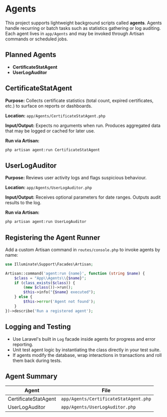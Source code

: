 # Agents

This project supports lightweight background scripts called **agents**. Agents handle recurring or batch tasks such as statistics gathering or log auditing. Each agent lives in `app/Agents` and may be invoked through Artisan commands or scheduled jobs.

## Planned Agents

- **CertificateStatAgent**
- **UserLogAuditor**

## CertificateStatAgent

**Purpose:** Collects certificate statistics (total count, expired certificates, etc.) to surface on reports or dashboards.

**Location:** `app/Agents/CertificateStatAgent.php`

**Input/Output:** Expects no arguments when run. Produces aggregated data that may be logged or cached for later use.

**Run via Artisan:**

```bash
php artisan agent:run CertificateStatAgent
```

## UserLogAuditor

**Purpose:** Reviews user activity logs and flags suspicious behaviour.

**Location:** `app/Agents/UserLogAuditor.php`

**Input/Output:** Receives optional parameters for date ranges. Outputs audit results to the log.

**Run via Artisan:**

```bash
php artisan agent:run UserLogAuditor
```

## Registering the Agent Runner

Add a custom Artisan command in `routes/console.php` to invoke agents by name:

```php
use Illuminate\Support\Facades\Artisan;

Artisan::command('agent:run {name}', function (string $name) {
    $class = "App\\Agents\\{$name}";
    if (class_exists($class)) {
        (new $class())->run();
        $this->info("{$name} executed");
    } else {
        $this->error('Agent not found');
    }
})->describe('Run a registered agent');
```

## Logging and Testing

- Use Laravel's built in `Log` facade inside agents for progress and error reporting.
- Unit test agent logic by instantiating the class directly in your test suite.
- If agents modify the database, wrap interactions in transactions and roll them back during tests.

## Agent Summary

| Agent | File |
|-------|------|
| CertificateStatAgent | `app/Agents/CertificateStatAgent.php` |
| UserLogAuditor | `app/Agents/UserLogAuditor.php` |


